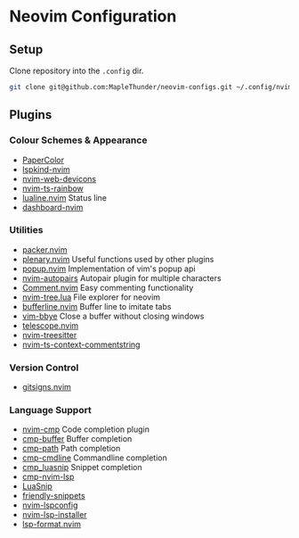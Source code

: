 Neovim Configuration
=====================

Setup
-------

Clone repository into the `.config` dir.

```zsh
git clone git@github.com:MapleThunder/neovim-configs.git ~/.config/nvim
```

Plugins
--------

### Colour Schemes & Appearance

* [PaperColor](https://github.com/NLKNguyen/papercolor-theme)
* [lspkind-nvim](https://github.com/onsails/lspkind-nvim)
* [nvim-web-devicons](kyazdani42/nvim-web-devicons)
* [nvim-ts-rainbow](p00f/nvim-ts-rainbow)
* [lualine.nvim](nvim-lualine/lualine.nvim) Status line
* [dashboard-nvim](glepnir/dashboard-nvim)

### Utilities
* [packer.nvim](wbthomason/packer.nvim)
* [plenary.nvim](nvim-lua/plenary.nvim) Useful functions used by other plugins
* [popup.nvim](nvim-lua/popup.nvim) Implementation of vim's popup api
* [nvim-autopairs](windwp/nvim-autopairs) Autopair plugin for multiple characters
* [Comment.nvim](numToStr/Comment.nvim) Easy commenting functionality
* [nvim-tree.lua](kyazdani42/nvim-tree.lua) File explorer for neovim
* [bufferline.nvim](akinsho/bufferline.nvim) Buffer line to imitate tabs
* [vim-bbye](moll/vim-bbye) Close a buffer without closing windows
* [telescope.nvim](nvim-telescope/telescope.nvim)
* [nvim-treesitter](nvim-treesitter/nvim-treesitter)
* [nvim-ts-context-commentstring](JoosepAlviste/nvim-ts-context-commentstring)

### Version Control
* [gitsigns.nvim](lewis6991/gitsigns.nvim)

### Language Support
* [nvim-cmp](hrsh7th/nvim-cmp) Code completion plugin
* [cmp-buffer](hrsh7th/cmp-buffer) Buffer completion
* [cmp-path](hrsh7th/cmp-path) Path completion
* [cmp-cmdline](hrsh7th/cmp-cmdline) Commandline completion
* [cmp_luasnip](saadparwaiz1/cmp_luasnip) Snippet completion
* [cmp-nvim-lsp](hrsh7th/cmp-nvim-lsp)
* [LuaSnip](L3MON4D3/LuaSnip)
* [friendly-snippets](rafamadriz/friendly-snippets)
* [nvim-lspconfig](neovim/nvim-lspconfig)
* [nvim-lsp-installer](williamboman/nvim-lsp-installer)
* [lsp-format.nvim](lukas-reineke/lsp-format.nvim)

